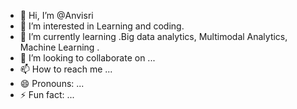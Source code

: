 - 👋 Hi, I’m @Anvisri
- 👀 I’m interested in Learning and coding.
- 🌱 I’m currently learning .Big data analytics, Multimodal Analytics, Machine Learning .
- 💞️ I’m looking to collaborate on ...
- 📫 How to reach me ...
- 😄 Pronouns: ...
- ⚡ Fun fact: ...

<!---
Anvisri/Anvisri is a ✨ special ✨ repository because its `README.md` (this file) appears on your GitHub profile.
You can click the Preview link to take a look at your changes.
--->
